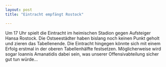 ```yaml
---
layout: post
title: "Eintracht empfängt Rostock"

---
```


Um 17 Uhr spielt die Eintracht im heimischen Stadion gegen Aufsteiger Hansa Rostock. Die Ostseestädter haben bislang noch keinen Punkt geholt und zieren das Tabellenende. Die Eintracht hingegen könnte sich mit einem Erfolg erstmal in der oberen Tabellenhälfte festsetzen. Möglicherweise wird sogar Ioannis Amanatidis dabei sein, was unserer Offensivabteilung sicher gut tun würde...



